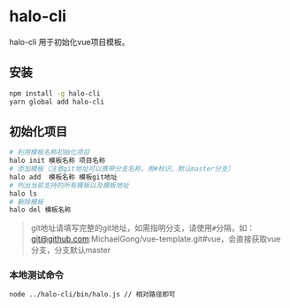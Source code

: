 # halo-cli
halo-cli 用于初始化vue项目模板。

## 安装
``` bash
npm install -g halo-cli
yarn global add halo-cli
```

## 初始化项目
``` bash
# 利用模板名称初始化项目
halo init 模板名称 项目名称
# 添加模板（注意git地址可以携带分支名称，用#标识，默认master分支）
halo add  模板名称 模板git地址
# 列出当前支持的所有模板以及模板地址
halo ls
# 删除模板
halo del 模板名称
```
> git地址请填写完整的git地址，如需指明分支，请使用`#`分隔，如：git@github.com:MichaelGong/vue-template.git#vue，会直接获取vue分支，分支默认master


### 本地测试命令
``` bash
node ../halo-cli/bin/halo.js // 相对路径即可
```
